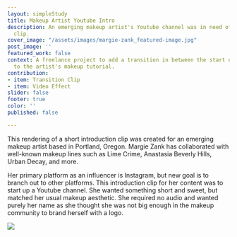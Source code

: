 ```yaml
---
layout: simpleStudy
title: Makeup Artist Youtube Intro
description: An emerging makeup artist's Youtube channel was in need of a quick intro
  clip.
cover_image: "/assets/images/margie-zank_featured-image.jpg"
post_image: ''
featured_work: false
context: A freelance project to add a transition in between the start of the video
  to the artist's makeup tutorial.
contribution:
- item: Transition Clip
- item: Video Effect
slider: false
footer: true
color: ''
published: false

---
```

This rendering of a short introduction clip was created for an emerging makeup artist based in Portland, Oregon. Margie Zank has collaborated with well-known makeup lines such as Lime Crime, Anastasia Beverly Hills, Urban Decay, and more.

Her primary platform as an influencer is Instagram, but new goal is to branch out to other platforms. This introduction clip for her content was to start up a Youtube channel. She wanted something short and sweet, but matched her usual makeup aesthetic. She required no audio and wanted purely her name as she thought she was not big enough in the makeup community to brand herself with a logo.

![](/assets/images/margie-zank_intro.gif)
